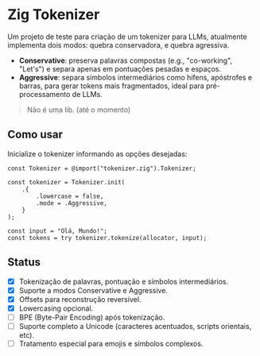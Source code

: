 # Zig Tokenizer

Um projeto de teste para criação de um tokenizer para LLMs, atualmente implementa dois modos: quebra conservadora, e quebra agressiva.

- **Conservative**: preserva palavras compostas (e.g., "co-working", "Let's") e separa apenas em pontuações pesadas e espaços.
- **Aggressive**: separa símbolos intermediários como hífens, apóstrofes e barras, para gerar tokens mais fragmentados, ideal para pré-processamento de LLMs.

> Não é uma lib. (até o momento)

## Como usar

Inicialize o tokenizer informando as opções desejadas:

```zig
const Tokenizer = @import("tokenizer.zig").Tokenizer;

const tokenizer = Tokenizer.init(
    .{
        .lowercase = false,
        .mode = .Aggressive,
    }
);

const input = "Olá, Mundo!";
const tokens = try tokenizer.tokenize(allocator, input);
```

## Status

- [x] Tokenização de palavras, pontuação e símbolos intermediários.
- [x] Suporte a modos Conservative e Aggressive.
- [x] Offsets para reconstrução reversível.
- [x] Lowercasing opcional.
- [ ] BPE (Byte-Pair Encoding) após tokenização.
- [ ] Suporte completo a Unicode (caracteres acentuados, scripts orientais, etc).
- [ ] Tratamento especial para emojis e símbolos complexos.
